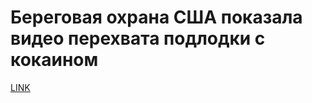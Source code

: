 # Береговая охрана США показала видео перехвата подлодки с кокаином



[LINK](https://varlamov.ru/3514423.html)